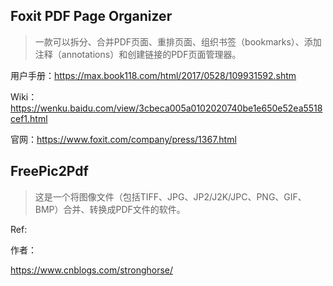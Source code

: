 ## Foxit PDF Page Organizer

> 一款可以拆分、合并PDF页面、重排页面、组织书签（bookmarks）、添加注释（annotations）和创建链接的PDF页面管理器。

用户手册：https://max.book118.com/html/2017/0528/109931592.shtm

Wiki：https://wenku.baidu.com/view/3cbeca005a0102020740be1e650e52ea5518cef1.html

官网：https://www.foxit.com/company/press/1367.html

## FreePic2Pdf

> 这是一个将图像文件（包括TIFF、JPG、JP2/J2K/JPC、PNG、GIF、BMP）合并、转换成PDF文件的软件。

Ref:

[如何用FreePic2Pdf和PdgCntEditor制作目录]: https://zhuanlan.zhihu.com/p/47271995

作者：

https://www.cnblogs.com/stronghorse/